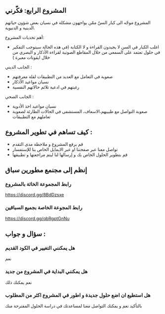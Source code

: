 ##  المشروع الرابع:  فكّرني 


 المشروع موجّه الى كبار السنّ ممّن يواجهون مشكلة في نسيان بعض شؤون حياتهم الدينية و الدنيوية.

أهم تحديات المشروع: 
- اغلب الكبار في السن لا يجيدون القراءة و لا الكتابة (في هذه الحالة سيتوجب التفكير في حلول تعتمد على السمعي من خلال المقاطع الصوتية لقراءة الأذكار و البصري من خلال ايقونات معبرة )

الجانب الديني :

- صعوبة في التعامل مع العديد من التطبيقات لقلة معرفتهم 
- نسيان مواعيد الأذكار 
- رغبتهم في ادعية تلائم حالاتهم النفسية

الجانب الصحي :

- نسيان مواعيد اخذ الأدوية 
- صعوبة التواصل مع طبيبهم،الاسعاف، المستشفى في الحالات الطارئة لصعوبة تعاملهم مع التطبيقات 



## كيف تساهم في تطوير المشروع : 
- قم برفع المشروع و ملاحظة مدى التقدم 
- تواصل معنا عبر صفحتنا او عبر الايمايل الخاص بنا للإستفسار  
- قم بتطوير الحلول الخاص بك و إرسالها لنا ليتم مراجعتها و تطبيقها 

## إنظم إلى مجنمع مطورين سباق 
### رابط المجموعة الخاثة بالمشروع
https://discord.gg/8BdDzsxe
### رابط المجوعة الخاصة بجميع السباقين 
https://discord.gg/qbRgptGnNu

## سؤال و جواب :


### هل يمكنني التغيير في الكود القديم 
نعم 
### هل يمكنني البداية في المشروع من جديد
نعم يمكنك ذلك 
### هل استطيع ان اضع حلول جديدة و اطور في المشروع اكثر من المطلوب 
بالتأكيد نعم و يمكنك التواصل معنا لمساعدتك في دراسة الحلول المقترحة منك 
